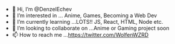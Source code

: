 - 👋 Hi, I’m @DenzelEchev
- 👀 I’m interested in ... Anime, Games, Becoming a Web Dev
- 🌱 I’m currently learning ...LOTS!! JS, React, HTML, Node etc.
- 💞️ I’m looking to collaborate on ...Anime or Gaming project soon
- 📫 How to reach me ...https://twitter.com/WolfenWZRD

<!---
DenzelEchev/DenzelEchev is a ✨ special ✨ repository because its `README.md` (this file) appears on your GitHub profile.
You can click the Preview link to take a look at your changes.
--->
